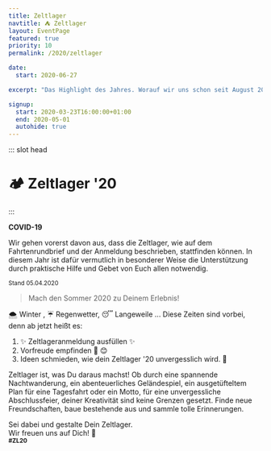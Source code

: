 ```yaml
---
title: Zeltlager
navtitle: ⛺ Zeltlager
layout: EventPage
featured: true
priority: 10
permalink: /2020/zeltlager

date:
  start: 2020-06-27

excerpt: "Das Highlight des Jahres. Worauf wir uns schon seit August 2019 freuen. ⛺"

signup:
  start: 2020-03-23T16:00:00+01:00
  end: 2020-05-01
  autohide: true
---
```


::: slot head

# :camping: Zeltlager '20

:::

<div class="info text">

**COVID-19**

Wir gehen vorerst davon aus, dass die Zeltlager, wie auf dem Fahrtenrundbrief und der Anmeldung beschrieben, stattfinden können. In diesem Jahr ist dafür vermutlich in besonderer Weise die Unterstützung durch praktische Hilfe und Gebet von Euch allen notwendig.

<small>Stand 05.04.2020</small>

</div>

> Mach den Sommer 2020 zu Deinem Erlebnis!

🌨 Winter , ☔ Regenwetter, 😴 Langeweile ... Diese Zeiten sind vorbei,
denn ab jetzt heißt es:

1. ✨ Zeltlageranmeldung ausfüllen ✨
2. Vorfreude empfinden 🥰 😊
3. Ideen schmieden, wie dein Zeltlager '20 unvergesslich wird. 🥳

Zeltlager ist, was Du daraus machst! Ob durch eine spannende Nachtwanderung, ein abenteuerliches Geländespiel, ein ausgetüfteltem Plan für eine Tagesfahrt oder ein Motto, für eine unvergessliche Abschlussfeier, deiner Kreativität sind keine Grenzen gesetzt. Finde neue Freundschaften, baue bestehende aus und sammle tolle Erinnerungen.

Sei dabei und gestalte Dein Zeltlager.<br>
Wir freuen uns auf Dich! 🤗<br>
<small>**\#ZL20**</small>
